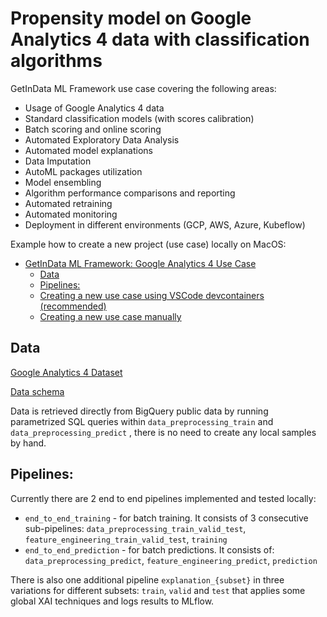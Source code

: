 # Propensity model on Google Analytics 4 data with classification algorithms

GetInData ML Framework use case covering the following areas:
- Usage of Google Analytics 4 data
- Standard classification models (with scores calibration)
- Batch scoring and online scoring
- Automated Exploratory Data Analysis
- Automated model explanations
- Data Imputation
- AutoML packages utilization
- Model ensembling
- Algorithm performance comparisons and reporting
- Automated retraining
- Automated monitoring
- Deployment in different environments (GCP, AWS, Azure, Kubeflow)

Example how to create a new project (use case) locally on MacOS:  
- [GetInData ML Framework: Google Analytics 4 Use Case](#getindata-ml-framework-google-analytics-4-use-case)
  - [Data](#data)
  - [Pipelines:](#pipelines)
  - [Creating a new use case using VSCode devcontainers (recommended) ](#creating-a-new-use-case-using-vscode-devcontainers-recommended-)
  - [Creating a new use case manually ](#creating-a-new-use-case-manually-)

## Data

[Google Analytics 4 Dataset](https://developers.google.com/analytics/bigquery/web-ecommerce-demo-dataset)

[Data schema](https://support.google.com/analytics/answer/7029846?hl=en)

Data is retrieved directly from BigQuery public data by running parametrized SQL queries within `data_preprocessing_train` and `data_preprocessing_predict` , there is no need to create any local samples by hand.

## Pipelines:

Currently there are 2 end to end  pipelines implemented and tested locally:
- `end_to_end_training` - for batch training. It consists of 3 consecutive sub-pipelines: `data_preprocessing_train_valid_test`, `feature_engineering_train_valid_test`, `training`
- `end_to_end_prediction` - for batch predictions. It consists of: `data_preprocessing_predict`, `feature_engineering_predict`, `prediction`

There is also one additional pipeline `explanation_{subset}` in three variations for different subsets: `train`, `valid` and `test` that applies some global XAI techniques and logs results to MLflow.
